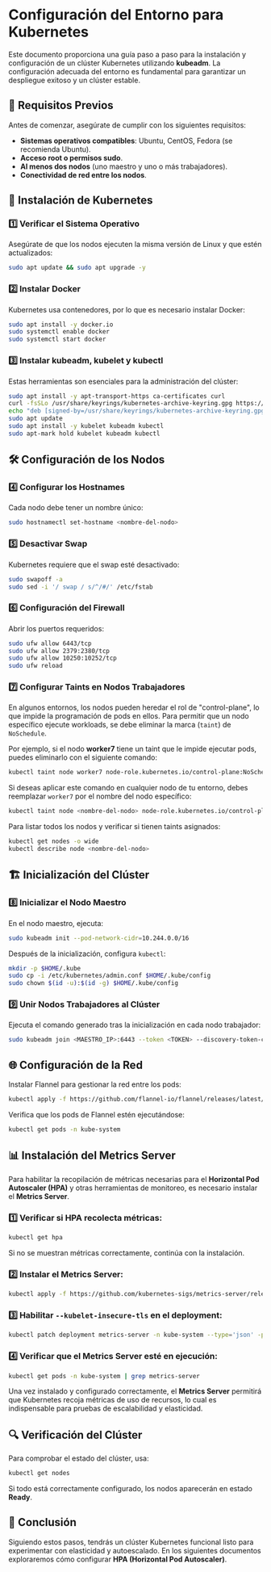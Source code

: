 # Configuración del Entorno para Kubernetes

Este documento proporciona una guía paso a paso para la instalación y configuración de un clúster Kubernetes utilizando **kubeadm**. La configuración adecuada del entorno es fundamental para garantizar un despliegue exitoso y un clúster estable.

## 📌 Requisitos Previos
Antes de comenzar, asegúrate de cumplir con los siguientes requisitos:
- **Sistemas operativos compatibles**: Ubuntu, CentOS, Fedora (se recomienda Ubuntu).
- **Acceso root o permisos sudo**.
- **Al menos dos nodos** (uno maestro y uno o más trabajadores).
- **Conectividad de red entre los nodos**.

## 🚀 Instalación de Kubernetes

### 1️⃣ Verificar el Sistema Operativo
Asegúrate de que los nodos ejecuten la misma versión de Linux y que estén actualizados:
```bash
sudo apt update && sudo apt upgrade -y
```

### 2️⃣ Instalar Docker
Kubernetes usa contenedores, por lo que es necesario instalar Docker:
```bash
sudo apt install -y docker.io
sudo systemctl enable docker
sudo systemctl start docker
```

### 3️⃣ Instalar kubeadm, kubelet y kubectl
Estas herramientas son esenciales para la administración del clúster:
```bash
sudo apt install -y apt-transport-https ca-certificates curl
curl -fsSLo /usr/share/keyrings/kubernetes-archive-keyring.gpg https://packages.cloud.google.com/apt/doc/apt-key.gpg
echo "deb [signed-by=/usr/share/keyrings/kubernetes-archive-keyring.gpg] https://apt.kubernetes.io/ kubernetes-xenial main" | sudo tee /etc/apt/sources.list.d/kubernetes.list
sudo apt update
sudo apt install -y kubelet kubeadm kubectl
sudo apt-mark hold kubelet kubeadm kubectl
```

## 🛠 Configuración de los Nodos

### 4️⃣ Configurar los Hostnames
Cada nodo debe tener un nombre único:
```bash
sudo hostnamectl set-hostname <nombre-del-nodo>
```

### 5️⃣ Desactivar Swap
Kubernetes requiere que el swap esté desactivado:
```bash
sudo swapoff -a
sudo sed -i '/ swap / s/^/#/' /etc/fstab
```

### 6️⃣ Configuración del Firewall
Abrir los puertos requeridos:
```bash
sudo ufw allow 6443/tcp
sudo ufw allow 2379:2380/tcp
sudo ufw allow 10250:10252/tcp
sudo ufw reload
```

### 7️⃣ Configurar Taints en Nodos Trabajadores
En algunos entornos, los nodos pueden heredar el rol de "control-plane", lo que impide la programación de pods en ellos. Para permitir que un nodo específico ejecute workloads, se debe eliminar la marca (`taint`) de `NoSchedule`.

Por ejemplo, si el nodo **worker7** tiene un taint que le impide ejecutar pods, puedes eliminarlo con el siguiente comando:
```bash
kubectl taint node worker7 node-role.kubernetes.io/control-plane:NoSchedule-
```
Si deseas aplicar este comando en cualquier nodo de tu entorno, debes reemplazar `worker7` por el nombre del nodo específico:
```bash
kubectl taint node <nombre-del-nodo> node-role.kubernetes.io/control-plane:NoSchedule-
```
Para listar todos los nodos y verificar si tienen taints asignados:
```bash
kubectl get nodes -o wide
kubectl describe node <nombre-del-nodo>
```

## 🏗 Inicialización del Clúster

### 8️⃣ Inicializar el Nodo Maestro
En el nodo maestro, ejecuta:
```bash
sudo kubeadm init --pod-network-cidr=10.244.0.0/16
```
Después de la inicialización, configura `kubectl`:
```bash
mkdir -p $HOME/.kube
sudo cp -i /etc/kubernetes/admin.conf $HOME/.kube/config
sudo chown $(id -u):$(id -g) $HOME/.kube/config
```

### 9️⃣ Unir Nodos Trabajadores al Clúster
Ejecuta el comando generado tras la inicialización en cada nodo trabajador:
```bash
sudo kubeadm join <MAESTRO_IP>:6443 --token <TOKEN> --discovery-token-ca-cert-hash sha256:<HASH>
```

## 🌐 Configuración de la Red
Instalar Flannel para gestionar la red entre los pods:
```bash
kubectl apply -f https://github.com/flannel-io/flannel/releases/latest/download/kube-flannel.yml
```
Verifica que los pods de Flannel estén ejecutándose:
```bash
kubectl get pods -n kube-system
```

## 📊 Instalación del Metrics Server

Para habilitar la recopilación de métricas necesarias para el **Horizontal Pod Autoscaler (HPA)** y otras herramientas de monitoreo, es necesario instalar el **Metrics Server**.

### 1️⃣ Verificar si HPA recolecta métricas:
```bash
kubectl get hpa
```

Si no se muestran métricas correctamente, continúa con la instalación.

### 2️⃣ Instalar el Metrics Server:
```bash
kubectl apply -f https://github.com/kubernetes-sigs/metrics-server/releases/latest/download/components.yaml
```

### 3️⃣ Habilitar `--kubelet-insecure-tls` en el deployment:
```bash
kubectl patch deployment metrics-server -n kube-system --type='json' -p='[{"op":"add","path":"/spec/template/spec/containers/0/args/-", "value":"--kubelet-insecure-tls"}]'
```

### 4️⃣ Verificar que el Metrics Server esté en ejecución:
```bash
kubectl get pods -n kube-system | grep metrics-server
```

Una vez instalado y configurado correctamente, el **Metrics Server** permitirá que Kubernetes recoja métricas de uso de recursos, lo cual es indispensable para pruebas de escalabilidad y elasticidad.

## 🔍 Verificación del Clúster
Para comprobar el estado del clúster, usa:
```bash
kubectl get nodes
```
Si todo está correctamente configurado, los nodos aparecerán en estado **Ready**.

## 📌 Conclusión
Siguiendo estos pasos, tendrás un clúster Kubernetes funcional listo para experimentar con elasticidad y autoescalado. En los siguientes documentos exploraremos cómo configurar **HPA (Horizontal Pod Autoscaler)**.
